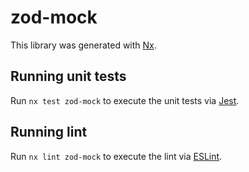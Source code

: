 # zod-mock

This library was generated with [Nx](https://nx.dev).

## Running unit tests

Run `nx test zod-mock` to execute the unit tests via [Jest](https://jestjs.io).

## Running lint

Run `nx lint zod-mock` to execute the lint via [ESLint](https://eslint.org/).
